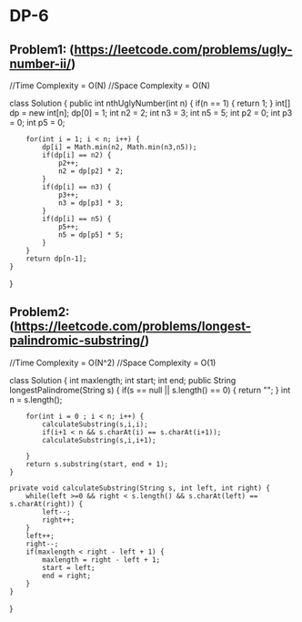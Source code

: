 # DP-6

## Problem1: (https://leetcode.com/problems/ugly-number-ii/)

//Time Complexity = O(N)
//Space Complexity = O(N)

class Solution {
public int nthUglyNumber(int n) {
if(n == 1) {
return 1;
}
int[] dp = new int[n];
dp[0] = 1;
int n2 = 2;
int n3 = 3;
int n5 = 5;
int p2 = 0;
int p3 = 0;
int p5 = 0;

        for(int i = 1; i < n; i++) {
            dp[i] = Math.min(n2, Math.min(n3,n5));
            if(dp[i] == n2) {
                p2++;
                n2 = dp[p2] * 2;
            }
            if(dp[i] == n3) {
                p3++;
                n3 = dp[p3] * 3;
            }
            if(dp[i] == n5) {
                p5++;
                n5 = dp[p5] * 5;
            }
        }
        return dp[n-1];
    }

}

## Problem2: (https://leetcode.com/problems/longest-palindromic-substring/)

//Time Complexity = O(N^2)
//Space Complexity = O(1)

class Solution {
int maxlength;
int start;
int end;
public String longestPalindrome(String s) {
if(s == null || s.length() == 0) {
return "";
}
int n = s.length();

        for(int i = 0 ; i < n; i++) {
            calculateSubstring(s,i,i);
            if(i+1 < n && s.charAt(i) == s.charAt(i+1));
            calculateSubstring(s,i,i+1);

        }
        return s.substring(start, end + 1);
    }

    private void calculateSubstring(String s, int left, int right) {
        while(left >=0 && right < s.length() && s.charAt(left) == s.charAt(right)) {
            left--;
            right++;
        }
        left++;
        right--;
        if(maxlength < right - left + 1) {
            maxlength = right - left + 1;
            start = left;
            end = right;
        }
    }

}
